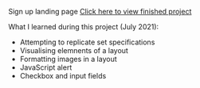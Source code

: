 Sign up landing page 
[Click here to view finished project](https://criminy-git.github.io/sign_up_page/)

What I learned during this project (July 2021):
- Attempting to replicate set specifications
- Visualising elemnents of a layout
- Formatting images in a layout
- JavaScript alert
- Checkbox and input fields

